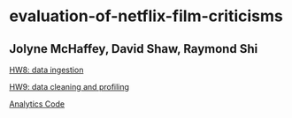 # evaluation-of-netflix-film-criticisms

## Jolyne McHaffey, David Shaw, Raymond Shi

[HW8: data ingestion](/hw8)

[HW9: data cleaning and profiling](/hw9)

[Analytics Code](/analytics)
